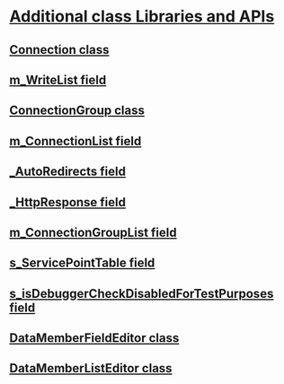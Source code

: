 # [Additional class Libraries and APIs](index.md)
## [Connection class](connection.md)
## [m_WriteList field](m_writelist.md)
## [ConnectionGroup class](connectiongroup.md)
## [m_ConnectionList field](m_connectionlist.md)
## [_AutoRedirects field](_autoredirects.md)
## [_HttpResponse field](_httpresponse.md)
## [m_ConnectionGroupList field](m_connectiongrouplist.md)
## [s_ServicePointTable field](s_servicepointtable.md)
## [s_isDebuggerCheckDisabledForTestPurposes field](s-isdebuggercheckdisabledfortestpurposes-field.md)
## [DataMemberFieldEditor class](datamemberfieldeditor-class.md)
## [DataMemberListEditor class](datamemberlisteditor-class.md)
